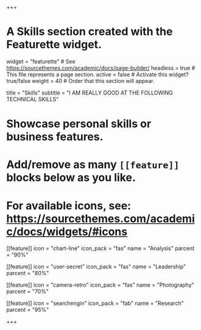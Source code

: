 +++
# A Skills section created with the Featurette widget.
widget = "featurette"  # See https://sourcethemes.com/academic/docs/page-builder/
headless = true  # This file represents a page section.
active = false  # Activate this widget? true/false
weight = 40  # Order that this section will appear.

title = "Skills"
subtitle = "I AM REALLY GOOD AT THE FOLLOWING TECHNICAL SKILLS"

# Showcase personal skills or business features.
#
# Add/remove as many `[[feature]]` blocks below as you like.
#
# For available icons, see: https://sourcethemes.com/academic/docs/widgets/#icons

[[feature]]
  icon = "chart-line"
  icon_pack = "fas"
  name = "Analysis"
  parcent = "90%"

[[feature]]
  icon = "user-secret"
  icon_pack = "fas"
  name = "Leadership"
  parcent = "80%"

[[feature]]
  icon = "camera-retro"
  icon_pack = "fas"
  name = "Photography"
  parcent = "70%"

[[feature]]
  icon = "searchengin"
  icon_pack = "fab"
  name = "Research"
  parcent = "95%"

+++

